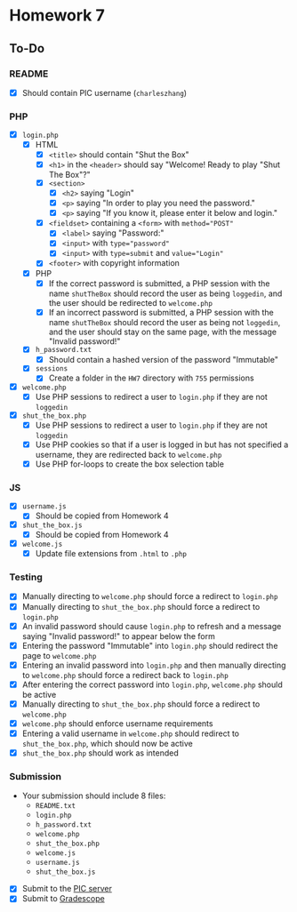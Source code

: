 # Homework 7

## To-Do

### README

- [x] Should contain PIC username (`charleszhang`)

### PHP

- [x] `login.php`
  - [x] HTML
    - [x] `<title>` should contain "Shut the Box"
    - [x] `<h1>` in the `<header>` should say "Welcome! Ready to play "Shut The Box"?"
    - [x] `<section>`
      - [x] `<h2>` saying "Login"
      - [x] `<p>` saying "In order to play you need the password."
      - [x] `<p>` saying "If you know it, please enter it below and login."
    - [x] `<fieldset>` containing a `<form>` with `method="POST"`
      - [x] `<label>` saying "Password:"
      - [x] `<input>` with `type="password"`
      - [x] `<input>` with `type=submit` and `value="Login"`
    - [x] `<footer>` with copyright information
  - [x] PHP
    - [x] If the correct password is submitted, a PHP session with the name `shutTheBox` should record the user as being `loggedin`, and the user should be redirected to `welcome.php`
    - [x] If an incorrect password is submitted, a PHP session with the name `shutTheBox` should record the user as being not `loggedin`, and the user should stay on the same page, with the message "Invalid password!"
  - [x] `h_password.txt`
    - [x] Should contain a hashed version of the password "Immutable"
  - [x] `sessions`
    - [x] Create a folder in the `HW7` directory with `755` permissions
- [x] `welcome.php`
  - [x] Use PHP sessions to redirect a user to `login.php` if they are not `loggedin`
- [x] `shut_the_box.php`
  - [x] Use PHP sessions to redirect a user to `login.php` if they are not `loggedin`
  - [x] Use PHP cookies so that if a user is logged in but has not specified a username, they are redirected back to `welcome.php`
  - [x] Use PHP for-loops to create the box selection table

### JS

- [x] `username.js`
  - [x] Should be copied from Homework 4
- [x] `shut_the_box.js`
  - [x] Should be copied from Homework 4
- [x] `welcome.js`
  - [x] Update file extensions from `.html` to `.php`

### Testing

- [x] Manually directing to `welcome.php` should force a redirect to `login.php`
- [x] Manually directing to `shut_the_box.php` should force a redirect to `login.php`
- [x] An invalid password should cause `login.php` to refresh and a message saying "Invalid password!" to appear below the form
- [x] Entering the password "Immutable" into `login.php` should redirect the page to `welcome.php`
- [x] Entering an invalid password into `login.php` and then manually directing to `welcome.php` should force a redirect back to `login.php`
- [x] After entering the correct password into `login.php`, `welcome.php` should be active
- [x] Manually directing to `shut_the_box.php` should force a redirect to `welcome.php`
- [x] `welcome.php` should enforce username requirements
- [x] Entering a valid username in `welcome.php` should redirect to `shut_the_box.php`, which should now be active
- [x] `shut_the_box.php` should work as intended

### Submission

- Your submission should include 8 files:
  - `README.txt`
  - `login.php`
  - `h_password.txt`
  - `welcome.php`
  - `shut_the_box.php`
  - `welcome.js`
  - `username.js`
  - `shut_the_box.js`

- [x] Submit to the [PIC server](http://www.pic.ucla.edu/~charleszhang/HW7)
- [x] Submit to [Gradescope](https://bruinlearn.ucla.edu/courses/160942/external_tools/408)